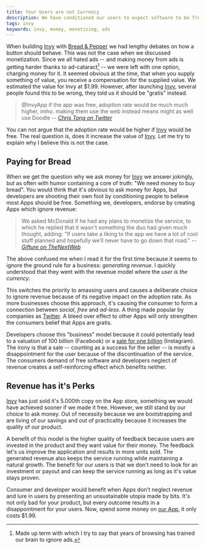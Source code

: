 ```yaml
---
title: Your Users are not Currency
description: We have conditioned our users to expect software to be free.
tags: invy
keywords: invy, money, monetizing, ads
---
```


When building [Invy] with [Bread & Pepper] we had lengthy debates on how
a button should behave. This was not the case when we discussed monetization.
Since we all hated ads -- and making money from ads is getting harder thanks to
ad-cataract[^1] -- we were left with one option, charging money for it. It
seemed obvious at the time, that when you supply something of value, you receive
a compensation for the supplied value. We estimated the value for Invy at $1.99.
However, after launching [Invy], several people found this to be wrong, they
told us it should be "gratis" instead.

> @InvyApp if the app was free, adoption rate would be much much higher,
> imho. making them use the web instead means might as well use Doodle
> -- <cite>[Chris Tong on Twitter]</cite>

You can not argue that the adoption rate would be higher if [Invy] would be
free. The real question is, does it increase the value of [Invy]. Let me try
to explain why I believe this is not the case.

## Paying for Bread

When we get the question why we ask money for [Invy] we answer jokingly, but
as often with humor containing a core of truth: "We need money to buy
bread". You would think that it's obvious to ask money for Apps, but
developers are shooting their own foot by conditioning people to believe most
Apps should be free. Something we, developers, endorse by creating Apps which
ignore revenue:

> We asked McDonald if he had any plans to monetize the service, to which he
> replied that it wasn't something the duo had given much thought, adding: "If
> users take a liking to the app we have a lot of cool stuff planned and
> hopefully we’ll never have to go down that road."
> -- <cite>[Gifture on TheNextWeb]</cite>

The above confused me when I read it for the first time because it seems to
ignore the ground rule for a business: _generating revenue_. I quickly
understood that they went with the revenue model where the _user is the
currency_. 

This switches the priority to amassing users and causes a deliberate choice to
ignore revenue because of its negative impact on the adoption rate. As more
businesses choose this approach, it's causing the consumer to form a connection
between _social_, _free_ and _ad-less_. A thing made popular by companies as
[Twitter].  A bleed over effect to other Apps will only strengthen the consumers
belief that Apps are gratis.

Developers choose this "business" model because it could potentially lead to
a valuation of 100 billion (Facebook) or a [sale for one billion] (Instagram).
The irony is that a sale -- counting as a success for the seller -- is mostly
a disappointment for the user because of the discontinuation of the service. The
consumers demand of free software and developers neglect of revenue creates
a self-reinforcing effect which benefits neither.

## Revenue has it's Perks

[Invy] has just sold it's 5.000th copy on the App store, something we would have
achieved sooner if we made it free. However, we still stand by our choice to ask
money. Out of necessity because we are bootstrapping and are living of our
savings and out of practicality because it increases the quality of our product.

A benefit of this model is the higher quality of feedback because users are
invested in the product and they want value for their money. The feedback
let's us improve the application and results in more units sold. The generated
revenue also keeps the service running while maintaining a natural growth. The
benefit for our users is that we don't need to look for an investment or
payout and can keep the service running as long as it's value stays proven.

Consumer and developer would benefit when Apps don't neglect revenue and lure
in users by presenting an unsustainable utopia made by bits. It's not only bad
for your product, but every outcome results in a disappointment for your
users. Now, spend some money on [our App], it only costs $1.99.

[^1]: Made up term with which I try to say that years of browsing has trained
our brain to ignore ads.

[Invy]: https://www.invyapp.com/
[Bread & Pepper]: http://www.breadandpepper.com
[Chris Tong on Twitter]: https://twitter.com/#!/Chitostyle/status/201070054413049858
[Gifture on TheNextWeb]: http://thenextweb.com/apps/2012/04/27/gifture-the-stunning-ios-app-that-turns-your-photos-into-awesome-animated-gifs/
[sale for one billion]: http://www.facebook.com/zuck/posts/10100318398827991
[Twitter]: http://twitter.com
[Facebook]: http://www.facebook.com
[our App]: http://itunes.apple.com/us/app/invy/id511271654?mt=8
